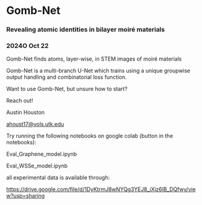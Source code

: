 # **Gomb-Net**
### Revealing atomic identities in bilayer moiré materials
### 2024O Oct 22

Gomb-Net finds atoms, layer-wise, in STEM images of moiré materials

Gomb-Net is a multi-branch U-Net which trains using a unique groupwise output handling and combinatorial loss function.



Want to use Gomb-Net, but unsure how to start?

Reach out!



Austin Houston

ahoust17@vols.utk.edu



Try running the following notebooks on google colab (button in the notebooks):

Eval_Graphene_model.ipynb

Eval_WSSe_model.ipynb



all experimental data is available through:

https://drive.google.com/file/d/1DyKtrmJ8wNYQg3YEJ8_iXjz6lB_DQfwy/view?usp=sharing
